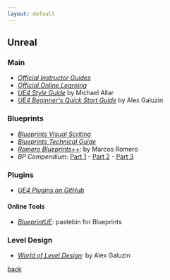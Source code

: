 ```yaml
---
layout: default
---
```


## Unreal

### Main

* _[Official Instructor Guides](https://www.unrealengine.com/en-US/educators/resources)_
* _[Official Online Learning](https://www.unrealengine.com/en-US/onlinelearning-courses)_
* _[UE4 Style Guide](https://github.com/Allar/ue4-style-guide)_ by Michael Allar
* _[UE4 Beginner's Quick Start Guide](https://www.worldofleveldesign.com/store/free-guides/ue4-beginners-crash-course-guide.php)_ by Alex Galuzin

### Blueprints

* _[Blueprints Visual Scriting](https://docs.unrealengine.com/en-US/ProgrammingAndScripting/Blueprints/index.html)_
* _[Blueprints Technical Guide](https://docs.unrealengine.com/en-US/ProgrammingAndScripting/Blueprints/TechnicalGuide/index.html)_
* _[Romero Blueprints++](https://romeroblueprints.blogspot.com/)_: by Marcos Romero
* _BP Compendium_: [Part 1](https://c921d50e-a-62cb3a1a-s-sites.googlegroups.com/site/romerogames/BP_Compendium.pdf) - [Part 2](https://c921d50e-a-62cb3a1a-s-sites.googlegroups.com/site/romerogames/BPCompendium2.pdf) - [Part 3](https://c921d50e-a-62cb3a1a-s-sites.googlegroups.com/site/romerogames/BPCompendium3.pdf)

### Plugins

* _[UE4 Plugins on GitHub](https://github.com/ue4plugins)_

#### Online Tools

* _[BlueprintUE](https://blueprintue.com/)_: pastebin for Blueprints

### Level Design

* _[World of Level Design](https://www.worldofleveldesign.com/)_: by Alex Galuzin

[back](../)
